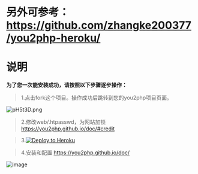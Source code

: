 # 另外可参考：https://github.com/zhangke200377/you2php-heroku/

# 说明
**为了您一次能安装成功，请按照以下步骤逐步操作：**
> 1.点击fork这个项目。操作成功后跳转到您的you2php项目页面。

![pH5t3D.png](https://s1.ax1x.com/2018/01/25/pH5t3D.png)

> 2.修改web/.htpasswd，为网站加锁 https://you2php.github.io/doc/#credit

> 3.[![Deploy to Heroku](https://www.herokucdn.com/deploy/button.svg)](https://heroku.com/deploy)

> 4.安装和配置 https://you2php.github.io/doc/

![image](https://user-images.githubusercontent.com/31188782/35389026-0b25d958-0211-11e8-92cf-53201231c061.png)





